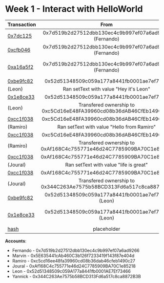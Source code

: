Week 1 - Interact with HelloWorld
===========================
|Transaction      | From     | Explanation      |
| :---            | :---:    |   :---:          |
| [0x7dc125](https://goerli.etherscan.io/tx/0x7dc125f8cc6d3129471b689ee21c263f3c4b20487b21bbeb5872339d3e752d59) | 0x7d519b2d27512dbb130ec4c9b997ef07a6ad9266 (Fernando) |  Contract Creation at address 0xf743455E4899096faDcA47f760714B2a15eF3091 |
| [0xcfb046](https://goerli.etherscan.io/tx/0xcfb04682e011efd6888ec1d8205ca091b8dfa5ffa21a05a99680e3139844eb58) | 0x7d519b2d27512dbb130ec4c9b997ef07a6ad9266 (Fernando) | Ran setText with value "Hello from Fernando!" |
| [0xa16a5f2](https://goerli.etherscan.io/tx/0xa16a5f2aba88dc905d976da0a8ab89f8887968b0d33afb79461e6a310eb6aeab) | 0x7d519b2d27512dbb130ec4c9b997ef07a6ad9266 (Fernando) | Transferred ownership to 0x5E635441cAb460C3b126f7233419f143f87e404d (Marvin) |
| [0xbe9fc82](https://goerli.etherscan.io/tx/0xbe9fc8260574c59f385b7ecab2a607711e1fbdd85ac864cb005ffcc6d311dfaa) | 0x52d51348509c059a177a8441fb0001ae7ef7346 
(Leon) | Ran setText with value "Hey it's Leon" |
| [0x1e8ce33](https://goerli.etherscan.io/tx/0x1e8ce338c5f4445071e80fb1e400613ca4f9e7fb0c1e8484d1f48baf10d42aa3) | 0x52d51348509c059a177a8441fb0001ae7ef7346 
(Leon) | Transfered ownership to 0xc5Cd16eE48FA39960cd08b36dAB46CfEb1490C27 |
| [0xcc1f038](https://goerli.etherscan.io/tx/0xcc1f0385e0cd08df74e9a0a7cd284c0fb644c9c7193f859b9320311fae51cc11) | 0xc5Cd16eE48FA39960cd08b36dAB46CfEb1490C27 
(Ramiro) | Ran setText with value "Hello from Ramiro" |
| [0xcc1f038](https://goerli.etherscan.io/tx/0x1e8ce338c5f4445071e80fb1e400613ca4f9e7fb0c1e8484d1f48baf10d42aa3) | 0xc5Cd16eE48FA39960cd08b36dAB46CfEb1490C27 
(Ramiro) | Transfered ownership to 0xAf168C4c755771e46d24C7785909BA70C1e85218 |
| [0xcc1f038](https://goerli.etherscan.io/tx/0xe7a88b34dc682d20e9fde760e2bd842a3559bc64f1ea2682f2429c5b9f6abfca) | 0xAf168C4c755771e46d24C7785909BA70C1e85218 
(Joural) | Ran setText with value "life is great" |
| [0xcc1f038](https://goerli.etherscan.io/tx/0xf2ac13359bb77e763738e431d8821d6147d6c2e5dd74fbf1fad73274fd917e43) | 0xAf168C4c755771e46d24C7785909BA70C1e85218 
(Joural) | Transfered ownership to 0x344C263Ae7575b58BCD313Fd6a517c8ca8872B3B |
| [0xbe9fc82](https://goerli.etherscan.io/tx/0xbe9fc8260574c59f385b7ecab2a607711e1fbdd85ac864cb005ffcc6d311dfaa) | 0x52d51348509c059a177a8441fb0001ae7ef7346 (Leon) | Ran setText with value "Hey it's Leon" |
| [0x1e8ce33](https://goerli.etherscan.io/tx/0x1e8ce338c5f4445071e80fb1e400613ca4f9e7fb0c1e8484d1f48baf10d42aa3) | 0x52d51348509c059a177a8441fb0001ae7ef7346 (Leon) | Transfered ownership to 0xc5Cd16eE48FA39960cd08b36dAB46CfEb1490C27 (Ramiro)|
| [hash](link) | placeholder | placeholder |


**Accounts**:
- Fernando - 0x7d519b2d27512dbb130ec4c9b997ef07a6ad9266
- Marvin - 0x5E635441cAb460C3b126f7233419f143f87e404d
- Ramiro - 0xc5cd16ee48fa39960cd08b36dab46cfeb1490c27
- Joural - 0xAf168C4c755771e46d24C7785909BA70C1e85218
- Leon - 0x52d51348509c059A177a8441fb0001AE7Ef73466
- Yannick - 0x344C263Ae7575b58BCD313Fd6a517c8ca8872B3B